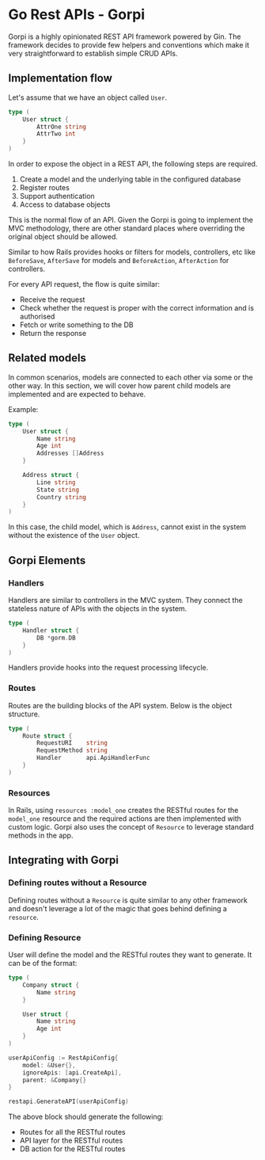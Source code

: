 # Go Rest APIs - Gorpi

Gorpi is a highly opinionated REST API framework powered by Gin.
The framework decides to provide few helpers and conventions which
make it very straightforward to establish simple CRUD APIs.

## Implementation flow

Let's assume that we have an object called `User`.

```go
type (
    User struct {
        AttrOne string
        AttrTwo int
    }
)
```

In order to expose the object in a REST API, the following steps are required.

1. Create a model and the underlying table in the configured database
2. Register routes
3. Support authentication
4. Access to database objects

This is the normal flow of an API. Given the Gorpi is going to implement the MVC
methodology, there are other standard places where overriding the original object
should be allowed.

Similar to how Rails provides hooks or filters for models, controllers, etc like
`BeforeSave`, `AfterSave` for models and `BeforeAction`, `AfterAction` for controllers.

For every API request, the flow is quite similar:

- Receive the request
- Check whether the request is proper with the correct information and is authorised
- Fetch or write something to the DB
- Return the response

## Related models

In common scenarios, models are connected to each other via some or the other way.
In this section, we will cover how parent child models are implemented and are expected to behave.

Example:

```go
type (
    User struct {
        Name string
        Age int
        Addresses []Address
    }

    Address struct {
        Line string
        State string
        Country string
    }
)
```

In this case, the child model, which is `Address`, cannot exist in the system without the existence of
the `User` object.

## Gorpi Elements

### Handlers

Handlers are similar to controllers in the MVC system.
They connect the stateless nature of APIs with the objects in the system.

```go
type (
    Handler struct {
        DB *gorm.DB
    }
)
```

Handlers provide hooks into the request processing lifecycle.

### Routes

Routes are the building blocks of the API system.
Below is the object structure.

```go
type (
	Route struct {
		RequestURI    string
		RequestMethod string
		Handler       api.ApiHandlerFunc
	}
)
```

### Resources

In Rails, using `resources :model_one` creates the RESTful routes for the `model_one` resource and the
required actions are then implemented with custom logic.
Gorpi also uses the concept of `Resource` to leverage standard methods in the app.

## Integrating with Gorpi

### Defining routes without a Resource

Defining routes without a `Resource` is quite similar to any other framework and doesn't leverage a lot
of the magic that goes behind defining a `resource`.

### Defining Resource

User will define the model and the RESTful routes they want to generate.
It can be of the format:

```go
type (
    Company struct {
        Name string
    }

    User struct {
        Name string
        Age int
    }
)

userApiConfig := RestApiConfig{
    model: &User{},
    ignoreApis: [api.CreateApi],
    parent: &Company{}
}

restapi.GenerateAPI(userApiConfig)
```

The above block should generate the following:

- Routes for all the RESTful routes
- API layer for the RESTful routes
- DB action for the RESTful routes
